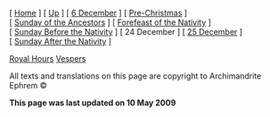 \[ [Home](index.md) \] \[ [Up](dec-int.md) \] \[ [6 December](6_december.md) \] \[ [Pre-Christmas](pre-christmas.md) \] \[ [Sunday of the Ancestors](sunday_of_the_ancestors.md) \] \[ [Forefeast of the Nativity](forefeas.md) \] \[ [Sunday Before the Nativity](sunbefnat.md) \] \[ 24 December \] \[ [25 December](25dec.md) \] \[ [Sunday After the Nativity](sunday_after_the_nativity.md) \]

[Royal Hours](24decRH.md)
[Vespers](24decVes.md)

All texts and translations on this page are copyright to
Archimandrite Ephrem ©

**This page was last updated on 10 May 2009**
